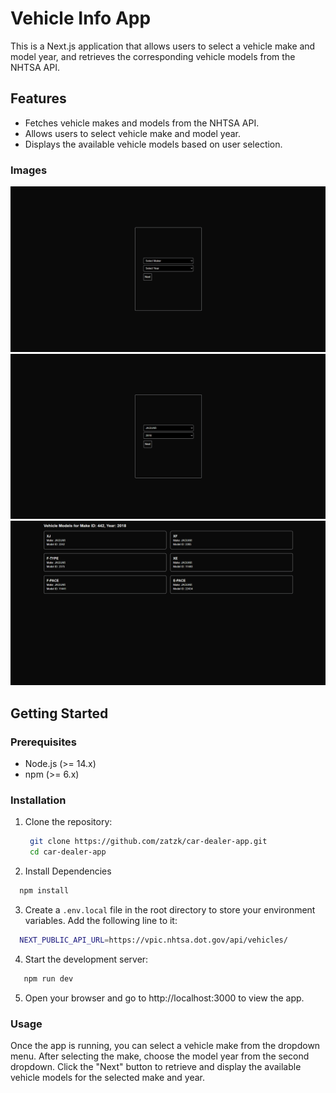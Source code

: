 # Vehicle Info App

This is a Next.js application that allows users to select a vehicle make and model year, and retrieves the corresponding vehicle models from the NHTSA API.

## Features

- Fetches vehicle makes and models from the NHTSA API.
- Allows users to select vehicle make and model year.
- Displays the available vehicle models based on user selection.

### Images

![Screenshot 1](/public/Screenshot1.png)
![Screenshot 2](/public/Screenshot2.png)
![Screenshot 3](/public/Screenshot3.png)

## Getting Started

### Prerequisites

- Node.js (>= 14.x)
- npm (>= 6.x)

### Installation

1. Clone the repository:
   ```bash
    git clone https://github.com/zatzk/car-dealer-app.git
    cd car-dealer-app
    ```

2. Install Dependencies

  ```bash
    npm install
  ```

3. Create a `.env.local` file in the root directory to store your environment variables. Add the following line to it:

  ```bash
    NEXT_PUBLIC_API_URL=https://vpic.nhtsa.dot.gov/api/vehicles/
  ```

4. Start the development server:

 ```bash
    npm run dev
  ```

5. Open your browser and go to http://localhost:3000 to view the app.


### Usage

Once the app is running, you can select a vehicle make from the dropdown menu.
After selecting the make, choose the model year from the second dropdown.
Click the "Next" button to retrieve and display the available vehicle models for the selected make and year.